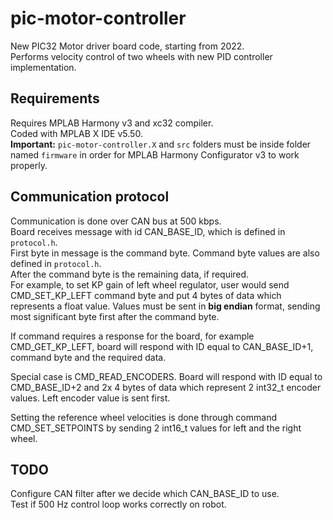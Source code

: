 # pic-motor-controller
New PIC32 Motor driver board code, starting from 2022.\
Performs velocity control of two wheels with new PID controller implementation.

## Requirements
Requires MPLAB Harmony v3 and xc32 compiler.\
Coded with MPLAB X IDE v5.50.\
**Important:** `pic-motor-controller.X` and `src` folders must be inside folder named `firmware` in order for MPLAB Harmony Configurator v3 to work properly.

## Communication protocol
Communication is done over CAN bus at 500 kbps.\
Board receives message with id CAN_BASE_ID, which is defined in `protocol.h`.\
First byte in message is the command byte. Command byte values are also defined in `protocol.h`.\
After the command byte is the remaining data, if required.\
For example, to set KP gain of left wheel regulator, user would send CMD_SET_KP_LEFT command byte and put 4 bytes of data which represents a float value. Values must be sent in **big endian** format, sending most significant byte first after the command byte.  

If command requires a response for the board, for example CMD_GET_KP_LEFT, board will respond with ID equal to CAN_BASE_ID+1, command byte and the required data.

Special case is CMD_READ_ENCODERS. Board will respond with ID equal to CMD_BASE_ID+2 and 2x 4 bytes of data which represent 2 int32_t encoder values. Left encoder value is sent first.

Setting the reference wheel velocities is done through command CMD_SET_SETPOINTS by sending 2 int16_t values for left and the right wheel.

## TODO
Configure CAN filter after we decide which CAN_BASE_ID to use.\
Test if 500 Hz control loop works correctly on robot.
